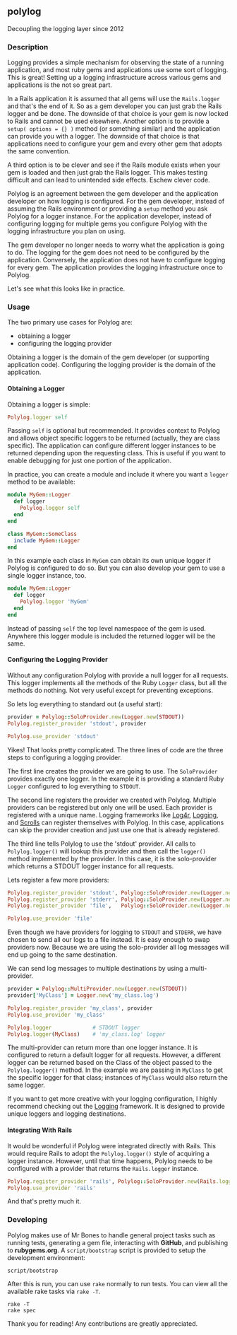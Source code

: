 ## polylog

Decoupling the logging layer since 2012

### Description

Logging provides a simple mechanism for observing the state of a running
application, and most ruby gems and applications use some sort of logging.
This is great! Setting up a logging infrastructure across various gems and
applications is the not so great part.

In a Rails application it is assumed that all gems will use the `Rails.logger`
and that's the end of it. So as a gem developer you can just grab the Rails
logger and be done. The downside of that choice is your gem is now locked to
Rails and cannot be used elsewhere. Another option is to provide a
`setup( options = {} )` method (or something similar) and the application can
provide you with a logger. The downside of that choice is that applications
need to configure your gem and every other gem that adopts the same
convention.

A third option is to be clever and see if the Rails module exists when your
gem is loaded and then just grab the Rails logger. This makes testing
difficult and can lead to unintended side effects. Eschew clever code.

Polylog is an agreement between the gem developer and the application
developer on how logging is configured. For the gem developer, instead of
assuming the Rails environment or providing a `setup` method you ask Polylog
for a logger instance. For the application developer, instead of configuring
logging for multiple gems you configure Polylog with the logging
infrastructure you plan on using.

The gem developer no longer needs to worry what the application is going to
do. The logging for the gem does not need to be configured by the application.
Conversely, the application does not have to configure logging for every gem.
The application provides the logging infrastructure once to Polylog.

Let's see what this looks like in practice.

### Usage

The two primary use cases for Polylog are:

* obtaining a logger
* configuring the logging provider

Obtaining a logger is the domain of the gem developer (or supporting
application code). Configuring the logging provider is the domain of the
application.

#### Obtaining a Logger

Obtaining a logger is simple:

```ruby
Polylog.logger self
```

Passing `self` is optional but recommended. It provides context to Polylog and
allows object specific loggers to be returned (actually, they are class
specific). The application can configure different logger instances to be
returned depending upon the requesting class. This is useful if you want to
enable debugging for just one portion of the application.

In practice, you can create a module and include it where you want a `logger`
method to be available:

```ruby
module MyGem::Logger
  def logger
    Polylog.logger self
  end
end

class MyGem::SomeClass
  include MyGem::Logger
end
```

In this example each class in `MyGem` can obtain its own unique logger if
Polylog is configured to do so. But you can also develop your gem to use a
single logger instance, too.

```ruby
module MyGem::Logger
  def logger
    Polylog.logger 'MyGem'
  end
end
```

Instead of passing `self` the top level namespace of the gem is used. Anywhere
this logger module is included the returned logger will be the same.

#### Configuring the Logging Provider

Without any configuration Polylog with provide a null logger for all requests.
This logger implements all the methods of the Ruby `Logger` class, but all the
methods do nothing. Not very useful except for preventing exceptions.

So lets log everything to standard out (a useful start):

```ruby
provider = Polylog::SoloProvider.new(Logger.new(STDOUT))
Polylog.register_provider 'stdout', provider

Polylog.use_provider 'stdout'
```

Yikes! That looks pretty complicated. The three lines of code are the three
steps to configuring a logging provider.

The first line creates the provider we are going to use. The `SoloProvider`
provides exactly one logger. In the example it is providing a standard Ruby
`Logger` configured to log everything to `STDOUT`.

The second line registers the provider we created with Polylog. Multiple
providers can be registered but only one will be used. Each provider is
registered with a unique name. Logging frameworks like
[Log4r](https://github.com/colbygk/log4r), [Logging](https://github.com/twp/logging),
and [Scrolls](https://github.com/asenchi/scrolls) can register themselves with
Polylog. In this case, applications can skip the provider creation and just use
one that is already registered.

The third line tells Polylog to use the 'stdout' provider. All calls to
`Polylog.logger()` will lookup this provider and then call the `logger()`
method implemented by the provider. In this case, it is the solo-provider
which returns a STDOUT logger instance for all requests.

Lets register a few more providers:

```ruby
Polylog.register_provider 'stdout', Polylog::SoloProvider.new(Logger.new(STDOUT))
Polylog.register_provider 'stderr', Polylog::SoloProvider.new(Logger.new(STDERR))
Polylog.register_provider 'file',   Polylog::SoloProvider.new(Logger.new('app.log'))

Polylog.use_provider 'file'
```

Even though we have providers for logging to `STDOUT` and `STDERR`, we have
chosen to send all our logs to a file instead. It is easy enough to swap
providers now. Because we are using the solo-provider all log messages will
end up going to the same destination.

We can send log messages to multiple destinations by using a multi-provider.

```ruby
provider = Polylog::MultiProvider.new(Logger.new(STDOUT))
provider['MyClass'] = Logger.new('my_class.log')

Polylog.register_provider 'my_class', provider
Polylog.use_provider 'my_class'

Polylog.logger             # STDOUT logger
Polylog.logger(MyClass)    # 'my_class.log' logger
```

The multi-provider can return more than one logger instance. It is configured
to return a default logger for all requests. However, a different logger can
be returned based on the Class of the object passed to the `Polylog.logger()`
method. In the example we are passing in `MyClass` to get the specific logger
for that class; instances of `MyClass` would also return the same logger.

If you want to get more creative with your logging configuration, I highly
recommend checking out the [Logging](https://github.com/twp/logging)
framework. It is designed to provide unique loggers and logging destinations.

#### Integrating With Rails

It would be wonderful if Polylog were integrated directly with Rails. This
would require Rails to adopt the `Polylog.logger()` style of acquiring a
logger instance. However, until that time happens, Polylog needs to be
configured with a provider that returns the `Rails.logger` instance.

```ruby
Polylog.register_provider 'rails', Polylog::SoloProvider.new(Rails.logger)
Polylog.use_provider 'rails'
```

And that's pretty much it.

### Developing

Polylog makes use of Mr Bones to handle general project tasks such as running
tests, generating a gem file, interacting with **GitHub**, and publishing
to **rubygems.org**. A `script/bootstrap` script is provided to setup the
development environment:

```shell
script/bootstrap
```

After this is run, you can use `rake` normally to run tests. You can view all
the available rake tasks via `rake -T`.

```shell
rake -T
rake spec
```

Thank you for reading! Any contributions are greatly appreciated.
